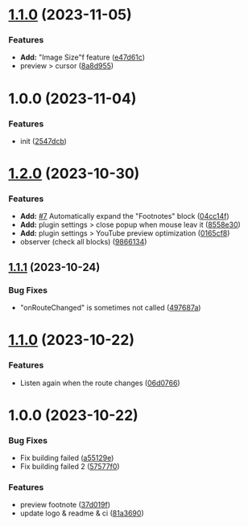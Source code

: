 # [1.1.0](https://github.com/YU000jp/logseq-plugin-preview-image/compare/v1.0.0...v1.1.0) (2023-11-05)


### Features

* **Add:** "Image Size"f feature ([e47d61c](https://github.com/YU000jp/logseq-plugin-preview-image/commit/e47d61cf2ee6ea1948253f184c05296ab5968d0d))
* preview > cursor ([8a8d955](https://github.com/YU000jp/logseq-plugin-preview-image/commit/8a8d9556ca39499aeb46921acd0107af3777ea98))

# 1.0.0 (2023-11-04)


### Features

* init ([2547dcb](https://github.com/YU000jp/logseq-plugin-preview-image/commit/2547dcb00453375204c5788e1d2c3656da66411f))

# [1.2.0](https://github.com/b-yp/logseq-preview-footnote/compare/v1.1.1...v1.2.0) (2023-10-30)


### Features

* **Add:** [#7](https://github.com/b-yp/logseq-preview-footnote/issues/7) Automatically expand the "Footnotes" block ([04cc14f](https://github.com/b-yp/logseq-preview-footnote/commit/04cc14fe0018e495001136d27cd7b5d63a034497))
* **Add:** plugin settings > close popup when mouse leav it ([8558e30](https://github.com/b-yp/logseq-preview-footnote/commit/8558e30c47d0b8db09a89e64763170700f8296d5))
* **Add:** plugin settings > YouTube preview optimization ([0165cf8](https://github.com/b-yp/logseq-preview-footnote/commit/0165cf8aa927b5621b430b386a9d8c3863c62d57))
* observer (check all blocks) ([9866134](https://github.com/b-yp/logseq-preview-footnote/commit/9866134f27557633be86a777d551e4ebb9b64ba0))

## [1.1.1](https://github.com/b-yp/logseq-preview-footnote/compare/v1.1.0...v1.1.1) (2023-10-24)


### Bug Fixes

*  "onRouteChanged" is sometimes not called ([497687a](https://github.com/b-yp/logseq-preview-footnote/commit/497687af3f22abbc0ee2a2191cce53251e9432e9))

# [1.1.0](https://github.com/b-yp/logseq-preview-footnote/compare/v1.0.0...v1.1.0) (2023-10-22)


### Features

* Listen again when the route changes ([06d0766](https://github.com/b-yp/logseq-preview-footnote/commit/06d0766ee35f35dff71a802f68719c9dc081170c))

# 1.0.0 (2023-10-22)


### Bug Fixes

* Fix building failed ([a55129e](https://github.com/b-yp/logseq-preview-footnote/commit/a55129e7e33444a70a36bfb277319f937e1d105b))
* Fix building failed 2 ([57577f0](https://github.com/b-yp/logseq-preview-footnote/commit/57577f09bacd75c7124c829a655e4be829c4b083))


### Features

* preview footnote ([37d019f](https://github.com/b-yp/logseq-preview-footnote/commit/37d019fa45519fe9c23f40e463ec580dbce5f9fa))
* update logo & readme & ci ([81a3690](https://github.com/b-yp/logseq-preview-footnote/commit/81a369015328a596e18d353682d99552ffb480a4))
